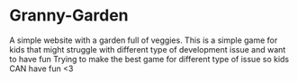 # Granny-Garden

A simple website with a garden full of veggies.
This is a simple game for kids that might struggle with different type of development issue and want to have fun
Trying to make the best game for different type of issue so kids CAN have fun <3